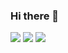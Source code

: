 ### Hi there 👋

<img src="https://img.shields.io/badge/HTML-5.0+-CD3713?logo=HTML5"/>
<img src="https://img.shields.io/badge/CSS-3.0+-176CAD?logo=CSS3"/>
<img src="https://img.shields.io/badge/javascript-ES6+-EAD41D?logo=javascript"/>


<!--
**Han-D-Peter/Han-D-Peter** is a ✨ _special_ ✨ repository because its `README.md` (this file) appears on your GitHub profile.

Here are some ideas to get you started:

- 🔭 I’m currently working on ...
- 🌱 I’m currently learning ...
- 👯 I’m looking to collaborate on ...
- 🤔 I’m looking for help with ...
- 💬 Ask me about ...
- 📫 How to reach me: ...
- 😄 Pronouns: ...
- ⚡ Fun fact: ...
-->
